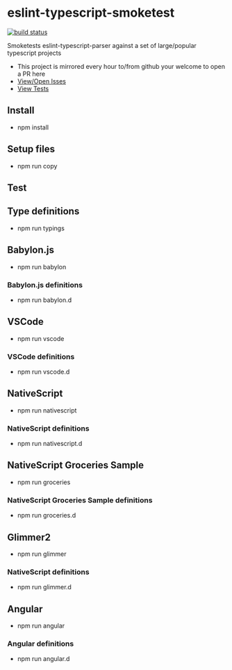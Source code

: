 # eslint-typescript-smoketest

[![build status](https://gitlab.com/corbinu/eslint-typescript-smoketest/badges/master/build.svg)](https://gitlab.com/corbinu/eslint-typescript-smoketest/commits/master)

Smoketests eslint-typescript-parser against a set of large/popular typescript projects

* This project is mirrored every hour to/from github your welcome to open a PR here
* [View/Open Isses](https://gitlab.com/corbinu/eslint-typescript-smoketest/issues)
* [View Tests](https://gitlab.com/corbinu/eslint-typescript-smoketest/pipelines)

## Install
- npm install

## Setup files
- npm run copy

## Test

## Type definitions 
- npm run typings

## Babylon.js
- npm run babylon

### Babylon.js definitions
- npm run babylon.d

## VSCode
- npm run vscode

### VSCode definitions
- npm run vscode.d

## NativeScript
- npm run nativescript

### NativeScript definitions
- npm run nativescript.d

## NativeScript Groceries Sample
- npm run groceries

### NativeScript Groceries Sample definitions
- npm run groceries.d

## Glimmer2
- npm run glimmer

### NativeScript definitions
- npm run glimmer.d

## Angular
- npm run angular

### Angular definitions
- npm run angular.d

